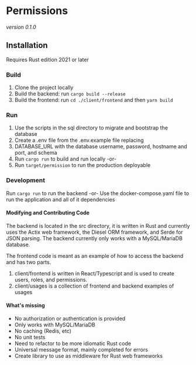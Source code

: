 # Permissions

_version 0.1.0_

## Installation

Requires Rust edition 2021 or later

### Build

1. Clone the project locally
2. Build the backend: run `cargo build --release`
3. Build the frontend: run `cd ./client/frontend` and then `yarn build`

### Run

1. Use the scripts in the sql directory to migrate and bootstrap the database
2. Create a .env file from the .env.example file replacing
3. DATABASE_URL with the database username, password, hostname and port, and schema
4. Run `cargo run` to build and run locally -or-
5. Run `target/permission` to run the production deployable

### Development

Run `cargo run` to run the backend -or-
Use the docker-compose.yaml file to run the application and all of it dependencies

#### Modifying and Contributing Code

The backend is located in the src directory, it is written in Rust and currently uses the Actix web framework, the Diesel ORM framework, and Serde for JSON parsing.
The backend currently only works with a MySQL/MariaDB database.

The frontend code is meant as an example of how to access the backend and has two parts.

1. client/frontend is written in React/Typescript and is used to create users, roles, and permissions.
2. client/usages is a collection of frontend and backend examples of usages <TBD>

#### What's missing

- No authorization or authentication is provided
- Only works with MySQL/MariaDB
- No caching (Redis, etc)
- No unit tests
- Need to refactor to be more idiomatic Rust code
- Universal message format, mainly completed for errors
- Create library to use as middleware for Rust web frameworks
